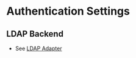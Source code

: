 # Authentication Settings

## LDAP Backend

- See [LDAP Adapter](files/%SLS_VERSION%/html-admin-guide/sls-adminguide.html#x51438_Heading1Tarsec_LDAP_Adapter)



